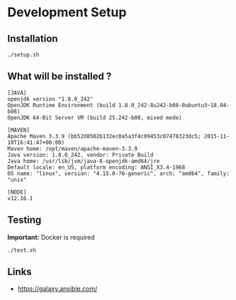 # Development Setup

## Installation

`./setup.sh`

## What will be installed ?

```
[JAVA]
openjdk version "1.8.0_242"
OpenJDK Runtime Environment (build 1.8.0_242-8u242-b08-0ubuntu3~18.04-b08)
OpenJDK 64-Bit Server VM (build 25.242-b08, mixed mode)

[MAVEN]
Apache Maven 3.3.9 (bb52d8502b132ec0a5a3f4c09453c07478323dc5; 2015-11-10T16:41:47+00:00)
Maven home: /opt/maven/apache-maven-3.3.9
Java version: 1.8.0_242, vendor: Private Build
Java home: /usr/lib/jvm/java-8-openjdk-amd64/jre
Default locale: en_US, platform encoding: ANSI_X3.4-1968
OS name: "linux", version: "4.15.0-76-generic", arch: "amd64", family: "unix"

[NODE]
v12.16.1

```

## Testing

**Important:** Docker is required

`./test.sh`

## Links

* https://galaxy.ansible.com/